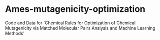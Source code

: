 # Ames-mutagenicity-optimization
Code and Data for 'Chemical Rules for Optimization of Chemical Mutagenicity via Matched Molecular Pairs Analysis and Machine Learning Methods'
